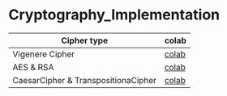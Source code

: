 # Cryptography_Implementation

|Cipher type | colab |
|---|---|
| Vigenere Cipher | [colab](https://github.com/qkrwoghd04/Cryptography_Implementation/blob/main/colab/VigenereCipher.ipynb)|
| AES & RSA | [colab](https://github.com/qkrwoghd04/Cryptography_Implementation/blob/main/colab/AES(Advanced_Encryption_Standard)_practice.ipynb)
| CaesarCipher & TranspositionaCipher | [colab](https://github.com/qkrwoghd04/Cryptography_Implementation/blob/main/colab/CaesarCipher_%26_TranspositionCipher.ipynb)
